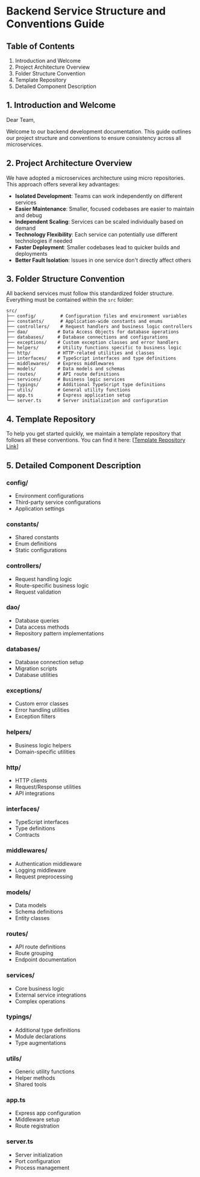 # Backend Service Structure and Conventions Guide

## Table of Contents
1. Introduction and Welcome
2. Project Architecture Overview
3. Folder Structure Convention
4. Template Repository
5. Detailed Component Description

## 1. Introduction and Welcome

Dear Team,

Welcome to our backend development documentation. This guide outlines our project structure and conventions to ensure consistency across all microservices.

## 2. Project Architecture Overview

We have adopted a microservices architecture using micro repositories. This approach offers several key advantages:

- **Isolated Development**: Teams can work independently on different services
- **Easier Maintenance**: Smaller, focused codebases are easier to maintain and debug
- **Independent Scaling**: Services can be scaled individually based on demand
- **Technology Flexibility**: Each service can potentially use different technologies if needed
- **Faster Deployment**: Smaller codebases lead to quicker builds and deployments
- **Better Fault Isolation**: Issues in one service don't directly affect others

## 3. Folder Structure Convention

All backend services must follow this standardized folder structure. Everything must be contained within the `src` folder:

```
src/
├── config/         # Configuration files and environment variables
├── constants/      # Application-wide constants and enums
├── controllers/    # Request handlers and business logic controllers
├── dao/           # Data Access Objects for database operations
├── databases/     # Database connections and configurations
├── exceptions/    # Custom exception classes and error handlers
├── helpers/       # Utility functions specific to business logic
├── http/          # HTTP-related utilities and classes
├── interfaces/    # TypeScript interfaces and type definitions
├── middlewares/   # Express middlewares
├── models/        # Data models and schemas
├── routes/        # API route definitions
├── services/      # Business logic services
├── typings/       # Additional TypeScript type definitions
├── utils/         # General utility functions
├── app.ts         # Express application setup
└── server.ts      # Server initialization and configuration
```

## 4. Template Repository

To help you get started quickly, we maintain a template repository that follows all these conventions. You can find it here:
[[Template Repository Link](https://github.com/EdudishaSoftwares/edu-pramaan)]

## 5. Detailed Component Description

### config/
- Environment configurations
- Third-party service configurations
- Application settings

### constants/
- Shared constants
- Enum definitions
- Static configurations

### controllers/
- Request handling logic
- Route-specific business logic
- Request validation

### dao/
- Database queries
- Data access methods
- Repository pattern implementations

### databases/
- Database connection setup
- Migration scripts
- Database utilities

### exceptions/
- Custom error classes
- Error handling utilities
- Exception filters

### helpers/
- Business logic helpers
- Domain-specific utilities

### http/
- HTTP clients
- Request/Response utilities
- API integrations

### interfaces/
- TypeScript interfaces
- Type definitions
- Contracts

### middlewares/
- Authentication middleware
- Logging middleware
- Request preprocessing

### models/
- Data models
- Schema definitions
- Entity classes

### routes/
- API route definitions
- Route grouping
- Endpoint documentation

### services/
- Core business logic
- External service integrations
- Complex operations

### typings/
- Additional type definitions
- Module declarations
- Type augmentations

### utils/
- Generic utility functions
- Helper methods
- Shared tools

### app.ts
- Express app configuration
- Middleware setup
- Route registration

### server.ts
- Server initialization
- Port configuration
- Process management

